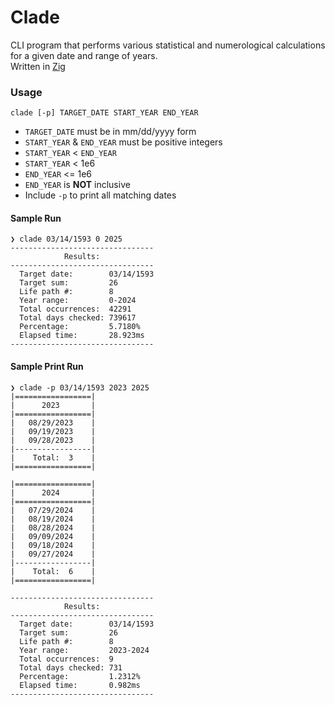 # Clade

CLI program that performs various statistical and numerological calculations for a given date and range of years.  
Written in [Zig](https://ziglang.org/)

### Usage

```
clade [-p] TARGET_DATE START_YEAR END_YEAR
```
- `TARGET_DATE` must be in mm/dd/yyyy form
- `START_YEAR` & `END_YEAR` must be positive integers
- `START_YEAR` < `END_YEAR`
- `START_YEAR` < 1e6
- `END_YEAR` <= 1e6
- `END_YEAR` is **NOT** inclusive
- Include `-p` to print all matching dates

#### Sample Run

```
❯ clade 03/14/1593 0 2025
--------------------------------
            Results:
--------------------------------
  Target date:        03/14/1593
  Target sum:         26
  Life path #:        8
  Year range:         0-2024
  Total occurrences:  42291
  Total days checked: 739617
  Percentage:         5.7180%
  Elapsed time:       28.923ms
--------------------------------
```

#### Sample Print Run

```
❯ clade -p 03/14/1593 2023 2025
|=================|
|      2023       |
|=================|
|   08/29/2023    |
|   09/19/2023    |
|   09/28/2023    |
|-----------------|
|    Total:  3    |
|=================|

|=================|
|      2024       |
|=================|
|   07/29/2024    |
|   08/19/2024    |
|   08/28/2024    |
|   09/09/2024    |
|   09/18/2024    |
|   09/27/2024    |
|-----------------|
|    Total:  6    |
|=================|

--------------------------------
            Results:
--------------------------------
  Target date:        03/14/1593
  Target sum:         26
  Life path #:        8
  Year range:         2023-2024
  Total occurrences:  9
  Total days checked: 731
  Percentage:         1.2312%
  Elapsed time:       0.982ms
--------------------------------
```
